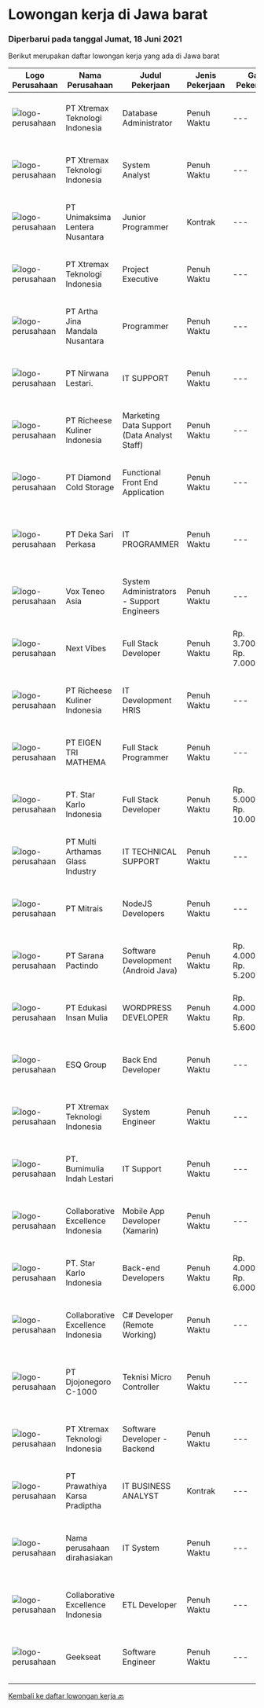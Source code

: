 
  # Lowongan kerja di Jawa barat

  ### Diperbarui pada tanggal Jumat, 18 Juni 2021

  Berikut merupakan daftar lowongan kerja yang ada di Jawa barat

  |Logo Perusahaan | Nama Perusahaan | Judul Pekerjaan | Jenis Pekerjaan | Gaji Pekerjaan | Lokasi | Deskripsi | Tanggal diunggah | Pranala |
  | -------------- | --------------- | --------------- | --------- | --------- | -------------- | ------- | ----------- | ----------- |
  |![logo-perusahaan](https://image-service-cdn.seek.com.au/ce74a79d8ea261e54cdae65dc8035221535675cf/ee4dce1061f3f616224767ad58cb2fc751b8d2dc)|PT Xtremax Teknologi Indonesia|Database Administrator|Penuh Waktu|---|Bandung|As a Data Pioneer, you are trusted to guide other adventurers through the database jungle. You will have to supply, implement, and create databases to...|Jumat, 18 Juni 2021|https://www.jobstreet.co.id/id/job/database-administrator-3559736?token=0~2d2f411a-9e7c-4854-9dca-faeafe572744&sectionRank=1&jobId=jobstreet-id-job-3559736|
|![logo-perusahaan](https://image-service-cdn.seek.com.au/ce74a79d8ea261e54cdae65dc8035221535675cf/ee4dce1061f3f616224767ad58cb2fc751b8d2dc)|PT Xtremax Teknologi Indonesia|System Analyst|Penuh Waktu|---|Bandung|As a Journey Architect, your band of adventurers relies on you to identify and analyze our clients’ requirements, before leading them on an expedition...|Jumat, 18 Juni 2021|https://www.jobstreet.co.id/id/job/system-analyst-3559737?token=0~2d2f411a-9e7c-4854-9dca-faeafe572744&sectionRank=2&jobId=jobstreet-id-job-3559737|
|![logo-perusahaan](https://image-service-cdn.seek.com.au/0bb647a090aa2ad3818036abd7fef92c5e3d6ff3/ee4dce1061f3f616224767ad58cb2fc751b8d2dc)|PT Unimaksima Lentera Nusantara|Junior Programmer|Kontrak|---|Bandung|·        Menguasai bahasa pemrograman c# ·        Familiar dengan game engine Unity·        Menguasai konsep dasar OOP dalam pembuatan...|Kamis, 17 Juni 2021|https://www.jobstreet.co.id/id/job/junior-programmer-3559400?token=0~2d2f411a-9e7c-4854-9dca-faeafe572744&sectionRank=3&jobId=jobstreet-id-job-3559400|
|![logo-perusahaan](https://image-service-cdn.seek.com.au/ce74a79d8ea261e54cdae65dc8035221535675cf/ee4dce1061f3f616224767ad58cb2fc751b8d2dc)|PT Xtremax Teknologi Indonesia|Project Executive|Penuh Waktu|---|Bandung|At Xtremax, our Project Executives are known as helmsman. Why? This is because they are at the helm of each project, always ready to steer our...|Jumat, 18 Juni 2021|https://www.jobstreet.co.id/id/job/project-executive-3559731?token=0~2d2f411a-9e7c-4854-9dca-faeafe572744&sectionRank=4&jobId=jobstreet-id-job-3559731|
|![logo-perusahaan](https://image-service-cdn.seek.com.au/9dc9b0e16a564fed11e398223b88028522800027/ee4dce1061f3f616224767ad58cb2fc751b8d2dc)|PT Artha Jina Mandala Nusantara|Programmer|Penuh Waktu|---|Bandung|Design dan analisa sistem informasi sesuai kebutuhan klien Memelihara sistem informasi yang sudah ada di klien Memastikan sistem informasi berjalan...|Kamis, 17 Juni 2021|https://www.jobstreet.co.id/id/job/programmer-3559244?token=0~2d2f411a-9e7c-4854-9dca-faeafe572744&sectionRank=5&jobId=jobstreet-id-job-3559244|
|![logo-perusahaan](https://image-service-cdn.seek.com.au/513e62cffca9507ad7141bf4a9ddfd9e0945a55b/ee4dce1061f3f616224767ad58cb2fc751b8d2dc)|PT Nirwana Lestari.|IT SUPPORT|Penuh Waktu|---|Bekasi|Job Description :1. System Information Helpdesk2. IT Support (Technical Support, Procurement, Asset Maintenance) Requirement :1. Maximal 35 years...|Kamis, 17 Juni 2021|https://www.jobstreet.co.id/id/job/it-support-3559414?token=0~2d2f411a-9e7c-4854-9dca-faeafe572744&sectionRank=6&jobId=jobstreet-id-job-3559414|
|![logo-perusahaan](https://image-service-cdn.seek.com.au/10619a0613d891b7099745c7984e0ec908cf9aed/ee4dce1061f3f616224767ad58cb2fc751b8d2dc)|PT Richeese Kuliner Indonesia|Marketing Data Support (Data Analyst Staff)|Penuh Waktu|---|Bandung|Job Description: Doing data Selection &amp; Preparation and Data Analysis using different data Coordination with data providers Collect and ensure the...|Kamis, 17 Juni 2021|https://www.jobstreet.co.id/id/job/marketing-data-support-data-analyst-staff-3558610?token=0~2d2f411a-9e7c-4854-9dca-faeafe572744&sectionRank=7&jobId=jobstreet-id-job-3558610|
|![logo-perusahaan](https://image-service-cdn.seek.com.au/6d56383b0316bf97f26e28d2c030d8c39fd1c836/ee4dce1061f3f616224767ad58cb2fc751b8d2dc)|PT Diamond Cold Storage|Functional Front End Application|Penuh Waktu|---|Bekasi|Responsibilities : Documenting business case, terms of references and project specification system. Define and prepare document project or product...|Kamis, 17 Juni 2021|https://www.jobstreet.co.id/id/job/functional-front-end-application-3559097?token=0~2d2f411a-9e7c-4854-9dca-faeafe572744&sectionRank=8&jobId=jobstreet-id-job-3559097|
|![logo-perusahaan](https://image-service-cdn.seek.com.au/8bb08b4fe3f95d80c78be384ebaa9db41ca6c266/ee4dce1061f3f616224767ad58cb2fc751b8d2dc)|PT Deka Sari Perkasa|IT PROGRAMMER|Penuh Waktu|---|Bekasi|Job Descriptions: Develops code and creates customized applications to enhance product based on business needs. Investigates and resolves matters of...|Kamis, 17 Juni 2021|https://www.jobstreet.co.id/id/job/it-programmer-3559227?token=0~2d2f411a-9e7c-4854-9dca-faeafe572744&sectionRank=9&jobId=jobstreet-id-job-3559227|
|![logo-perusahaan](https://image-service-cdn.seek.com.au/39ab418e6863676ba5cdd1a7c1a0cf8d2bb2f6ec/ee4dce1061f3f616224767ad58cb2fc751b8d2dc)|Vox Teneo Asia|System Administrators - Support Engineers|Penuh Waktu|---|Jawa Barat|Responsibilities : Monitoring and Intervention in Production Incidents Deployment, management and maintenance of computers, servers and other network...|Kamis, 17 Juni 2021|https://www.jobstreet.co.id/id/job/system-administrators-support-engineers-3558787?token=0~2d2f411a-9e7c-4854-9dca-faeafe572744&sectionRank=10&jobId=jobstreet-id-job-3558787|
|![logo-perusahaan](https://image-service-cdn.seek.com.au/27c370b95cf1fa6060d25d95a2566c398023ec8b/ee4dce1061f3f616224767ad58cb2fc751b8d2dc)|Next Vibes|Full Stack Developer|Penuh Waktu|Rp. 3.700.000-Rp. 7.000.000|Bandung|We’re looking for Full Stack Angular Developer who can create web application.Full Stack Angular Developer will work closely with our product team...|Kamis, 17 Juni 2021|https://www.jobstreet.co.id/id/job/full-stack-developer-3544837?token=0~2d2f411a-9e7c-4854-9dca-faeafe572744&sectionRank=11&jobId=jobstreet-id-job-3544837|
|![logo-perusahaan](https://image-service-cdn.seek.com.au/10619a0613d891b7099745c7984e0ec908cf9aed/ee4dce1061f3f616224767ad58cb2fc751b8d2dc)|PT Richeese Kuliner Indonesia|IT Development HRIS|Penuh Waktu|---|Bandung|Usia maksimal 35 Tahun. Pendidikan minimal D3 Manajemen Informasi / Teknik Informatika / Teknik Komputer / Ilmu Komputer. Memiliki Pengalaman Min 1...|Rabu, 16 Juni 2021|https://www.jobstreet.co.id/id/job/it-development-hris-3558572?token=0~2d2f411a-9e7c-4854-9dca-faeafe572744&sectionRank=12&jobId=jobstreet-id-job-3558572|
|![logo-perusahaan](https://image-service-cdn.seek.com.au/4c1765f692a17f6b37cefd87e96358176aa345fc/ee4dce1061f3f616224767ad58cb2fc751b8d2dc)|PT EIGEN TRI MATHEMA|Full Stack Programmer|Penuh Waktu|---|Bandung|KUALIFIKASI: Usia maksimal 30 tahun Berpengalaman minimal 2 tahun dalam pengembangan web-based app, diutamakan management software Memiliki...|Kamis, 17 Juni 2021|https://www.jobstreet.co.id/id/job/full-stack-programmer-3549981?token=0~2d2f411a-9e7c-4854-9dca-faeafe572744&sectionRank=13&jobId=jobstreet-id-job-3549981|
|![logo-perusahaan](https://image-service-cdn.seek.com.au/f1bc1ec47ba290cfc5a866903c6f31f548e9c641/ee4dce1061f3f616224767ad58cb2fc751b8d2dc)|PT. Star Karlo Indonesia|Full Stack Developer|Penuh Waktu|Rp. 5.000.000-Rp. 10.000.000|Bandung|We are looking for a highly skilled computer programmer who is comfortable with both front and back end programming. Full stack developers are...|Kamis, 17 Juni 2021|https://www.jobstreet.co.id/id/job/full-stack-developer-3550141?token=0~2d2f411a-9e7c-4854-9dca-faeafe572744&sectionRank=14&jobId=jobstreet-id-job-3550141|
|![logo-perusahaan](https://image-service-cdn.seek.com.au/8b04d257e26d55bb20a4cc562e75d4b9fe4b3545/ee4dce1061f3f616224767ad58cb2fc751b8d2dc)|PT Multi Arthamas Glass Industry|IT TECHNICAL SUPPORT|Penuh Waktu|---|Bekasi|KUALIFIKASI:1. Pendidikan min. D3/S1 Teknik Informatika/Sistem Informasi2. Berpengalaman minimal 1 tahun pada bidang yang sama3. Menguasai instalasi...|Rabu, 16 Juni 2021|https://www.jobstreet.co.id/id/job/it-technical-support-3558444?token=0~2d2f411a-9e7c-4854-9dca-faeafe572744&sectionRank=15&jobId=jobstreet-id-job-3558444|
|![logo-perusahaan](https://image-service-cdn.seek.com.au/969b0c47f133a1e0155056a5d964c63953dd6304/ee4dce1061f3f616224767ad58cb2fc751b8d2dc)|PT Mitrais|NodeJS Developers|Penuh Waktu|---|Bali|Build your Career with Mitrais! We're urgently looking for experienced NodeJS Developers to be part of our team for an immediate start.Our client is a...|Rabu, 16 Juni 2021|https://www.jobstreet.co.id/id/job/nodejs-developers-3557891?token=0~2d2f411a-9e7c-4854-9dca-faeafe572744&sectionRank=16&jobId=jobstreet-id-job-3557891|
|![logo-perusahaan](https://image-service-cdn.seek.com.au/98982338245954acade7338ecccff8adaf4bc449/ee4dce1061f3f616224767ad58cb2fc751b8d2dc)|PT Sarana Pactindo|Software Development (Android Java)|Penuh Waktu|Rp. 4.000.000-Rp. 5.200.000|Bandung|Responsibilities : Defines site objecttives by analyzing user requirements; envisioning system features and functionality Designs and develops user...|Rabu, 16 Juni 2021|https://www.jobstreet.co.id/id/job/software-development-android-java-3549355?token=0~2d2f411a-9e7c-4854-9dca-faeafe572744&sectionRank=17&jobId=jobstreet-id-job-3549355|
|![logo-perusahaan](https://image-service-cdn.seek.com.au/8f7d9d269fcb70679d0661c3035ac6c2d4e98a63/ee4dce1061f3f616224767ad58cb2fc751b8d2dc)|PT Edukasi Insan Mulia|WORDPRESS DEVELOPER|Penuh Waktu|Rp. 4.000.000-Rp. 5.600.000|Bekasi|Job DescriptionYou are a WordPress warrior with a creative mind and avid interest in technology. You are hungry to do great work, and enjoy to work in...|Kamis, 17 Juni 2021|https://www.jobstreet.co.id/id/job/wordpress-developer-3550131?token=0~2d2f411a-9e7c-4854-9dca-faeafe572744&sectionRank=18&jobId=jobstreet-id-job-3550131|
|![logo-perusahaan](https://image-service-cdn.seek.com.au/4dcc364d09fe6323a531db8bbbb01ace290ffbab/ee4dce1061f3f616224767ad58cb2fc751b8d2dc)|ESQ Group|Back End Developer|Penuh Waktu|---|Bandung|DescriptionBack-End Developer responsible for Develop, Compile and analyze data, processes, and codes to troubleshoot problems and identify areas for...|Kamis, 17 Juni 2021|https://www.jobstreet.co.id/id/job/back-end-developer-3544759?token=0~2d2f411a-9e7c-4854-9dca-faeafe572744&sectionRank=19&jobId=jobstreet-id-job-3544759|
|![logo-perusahaan](https://image-service-cdn.seek.com.au/ce74a79d8ea261e54cdae65dc8035221535675cf/ee4dce1061f3f616224767ad58cb2fc751b8d2dc)|PT Xtremax Teknologi Indonesia|System Engineer|Penuh Waktu|---|Bandung|As an Amazon Adventurer, you must be armed with the determination and fervor to conquer the Amazon forest with Powershell and other tools. This...|Jumat, 18 Juni 2021|https://www.jobstreet.co.id/id/job/system-engineer-3559732?token=0~2d2f411a-9e7c-4854-9dca-faeafe572744&sectionRank=20&jobId=jobstreet-id-job-3559732|
|![logo-perusahaan](https://image-service-cdn.seek.com.au/5961d1490f75d1a4e03ccb036776e5c44184e0f5/ee4dce1061f3f616224767ad58cb2fc751b8d2dc)|PT. Bumimulia Indah Lestari|IT Support|Penuh Waktu|---|Cikarang|Tugas Utama : Memberikan support IT yang baik terhadap user Membantu masalah operasional IT Mendokumentasikan operasional IT agar mudah dianalisa...|Selasa, 15 Juni 2021|https://www.jobstreet.co.id/id/job/it-support-3556891?token=0~2d2f411a-9e7c-4854-9dca-faeafe572744&sectionRank=21&jobId=jobstreet-id-job-3556891|
|![logo-perusahaan](https://image-service-cdn.seek.com.au/7145b1ba6bc0dbd678e2bf86d776dd2b1b9b81f6/ee4dce1061f3f616224767ad58cb2fc751b8d2dc)|Collaborative Excellence Indonesia|Mobile App Developer (Xamarin)|Penuh Waktu|---|Jakarta Raya|Responsibilities: Capable of understanding and delivering development according to plan Understanding software development lifecycle, solution,...|Kamis, 17 Juni 2021|https://www.jobstreet.co.id/id/job/mobile-app-developer-xamarin-3559615?token=0~2d2f411a-9e7c-4854-9dca-faeafe572744&sectionRank=22&jobId=jobstreet-id-job-3559615|
|![logo-perusahaan](https://image-service-cdn.seek.com.au/f1bc1ec47ba290cfc5a866903c6f31f548e9c641/ee4dce1061f3f616224767ad58cb2fc751b8d2dc)|PT. Star Karlo Indonesia|Back-end Developers|Penuh Waktu|Rp. 4.000.000-Rp. 6.000.000|Bandung|We are looking for an analytical, results-driven Back-end Developer who will work with team members to troubleshoot and improve current back-end...|Selasa, 15 Juni 2021|https://www.jobstreet.co.id/id/job/back-end-developers-3556921?token=0~2d2f411a-9e7c-4854-9dca-faeafe572744&sectionRank=23&jobId=jobstreet-id-job-3556921|
|![logo-perusahaan](https://image-service-cdn.seek.com.au/7145b1ba6bc0dbd678e2bf86d776dd2b1b9b81f6/ee4dce1061f3f616224767ad58cb2fc751b8d2dc)|Collaborative Excellence Indonesia|C# Developer (Remote Working)|Penuh Waktu|---|Jakarta Raya|Responsibilities: Design, coding, and testing of modules for various components of our product framework Capable of understanding and delivering...|Kamis, 17 Juni 2021|https://www.jobstreet.co.id/id/job/c-developer-remote-working-3559614?token=0~2d2f411a-9e7c-4854-9dca-faeafe572744&sectionRank=24&jobId=jobstreet-id-job-3559614|
|![logo-perusahaan](https://image-service-cdn.seek.com.au/f8ff90413c98faca797a1d8dff0b0f77150520eb/ee4dce1061f3f616224767ad58cb2fc751b8d2dc)|PT Djojonegoro C-1000|Teknisi Micro Controller|Penuh Waktu|---|Sukabumi|Mendesain dan Membuat rangkaian Micro Controller Melakukan Pemograman Micro Controller Membuat Program Berbasis Web Melakukan Research and Development...|Selasa, 15 Juni 2021|https://www.jobstreet.co.id/id/job/teknisi-micro-controller-3556936?token=0~2d2f411a-9e7c-4854-9dca-faeafe572744&sectionRank=25&jobId=jobstreet-id-job-3556936|
|![logo-perusahaan](https://image-service-cdn.seek.com.au/ce74a79d8ea261e54cdae65dc8035221535675cf/ee4dce1061f3f616224767ad58cb2fc751b8d2dc)|PT Xtremax Teknologi Indonesia|Software Developer - Backend|Penuh Waktu|---|Bandung|Job Description As a Software Developer, specifically backend, you will be introduced to ASP.NET development platforms and will be actively involved...|Jumat, 18 Juni 2021|https://www.jobstreet.co.id/id/job/software-developer-backend-3559714?token=0~2d2f411a-9e7c-4854-9dca-faeafe572744&sectionRank=26&jobId=jobstreet-id-job-3559714|
|![logo-perusahaan](https://image-service-cdn.seek.com.au/25f275779d2d36a25f086ac9b1c5b5be868683f6/ee4dce1061f3f616224767ad58cb2fc751b8d2dc)|PT Prawathiya Karsa Pradiptha|IT BUSINESS ANALYST|Kontrak|---|Jakarta Selatan|Persyaratan: D3/ S1 jurusan ilmu komputer ( Sistem Informatika, Teknik Informatika, Manajemen Informatika) Berpengalaman sebagai IT Business Analyst...|Rabu, 16 Juni 2021|https://www.jobstreet.co.id/id/job/it-business-analyst-3557477?token=0~2d2f411a-9e7c-4854-9dca-faeafe572744&sectionRank=27&jobId=jobstreet-id-job-3557477|
|![logo-perusahaan](https://us.123rf.com/450wm/pavelstasevich/pavelstasevich1811/pavelstasevich181101027/112815900-stock-vector-no-image-available-icon-flat-vector.jpg?ver=6)|Nama perusahaan dirahasiakan|IT System|Penuh Waktu|---|Jakarta Raya|Background and Qualifications Required : S1, majoring accounting/Computerized Accounting/IT Having job experience in Accounting Software minimum 2...|Rabu, 16 Juni 2021|https://www.jobstreet.co.id/id/job/it-system-3557546?token=0~2d2f411a-9e7c-4854-9dca-faeafe572744&sectionRank=28&jobId=jobstreet-id-job-3557546|
|![logo-perusahaan](https://image-service-cdn.seek.com.au/7145b1ba6bc0dbd678e2bf86d776dd2b1b9b81f6/ee4dce1061f3f616224767ad58cb2fc751b8d2dc)|Collaborative Excellence Indonesia|ETL Developer|Penuh Waktu|---|Bali|Job Description Developing database objects and creates and automate ETL processes Develop and execute database queries and conduct analysis Provides...|Kamis, 17 Juni 2021|https://www.jobstreet.co.id/id/job/etl-developer-3559613?token=0~2d2f411a-9e7c-4854-9dca-faeafe572744&sectionRank=29&jobId=jobstreet-id-job-3559613|
|![logo-perusahaan](https://image-service-cdn.seek.com.au/a94166d692fda70a364e9d5191d7ced8a65f1597/ee4dce1061f3f616224767ad58cb2fc751b8d2dc)|Geekseat|Software Engineer|Penuh Waktu|---|Denpasar|Have a seat with us! We are currently looking for an experienced Software Engineer to join our Awesome Engineering Team at our offices in Bali or...|Kamis, 17 Juni 2021|https://www.jobstreet.co.id/id/job/software-engineer-3558922?token=0~2d2f411a-9e7c-4854-9dca-faeafe572744&sectionRank=30&jobId=jobstreet-id-job-3558922|


  [Kembali ke daftar lowongan kerja 🔙](../README.md#daftar-lowongan-kerja)
  